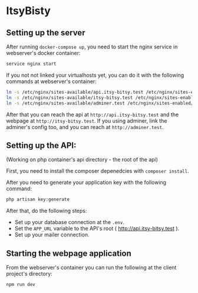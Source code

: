 # ItsyBisty

## Setting up the server

After running `docker-compose up`, you need to start the nginx service in webserver's docker container:
```bash
service nginx start
```

If you not not linked your virtualhosts yet, you can do it with the following commands at webserver's container:
```bash
ln -s /etc/nginx/sites-available/api.itsy-bitsy.test /etc/nginx/sites-enabled/api.itsy-bitsy.test # for api
ln -s /etc/nginx/sites-available/itsy-bitsy.test /etc/nginx/sites-enabled/itsy-bitsy.test # for client
ln -s /etc/nginx/sites-available/adminer.test /etc/nginx/sites-enabled/adminer.test # for adminer
```
After that you can reach the api at `http://api.itsy-bitsy.test` and the webpage at `http://itsy-bitsy.test`.
If you using adminer, link the adminer's config too, and you can reach at `http://adminer.test`.

## Setting up the API:

(Working on php container's api directory - the root of the api)

First, you need to install the composer depenedcies with `composer install`.

After you need to generate your application key with the following command:
```bash
php artisan key:generate
```

After that, do the following steps:
- Set up your database connection at the `.env`.
- Set the `APP_URL` variable to the API's root ( http://api.itsy-bitsy.test ).
- Set up your mailer connection.

## Starting the webpage application

From the webserver's container you can run the following at the client project's directory:
```bash
npm run dev
```

